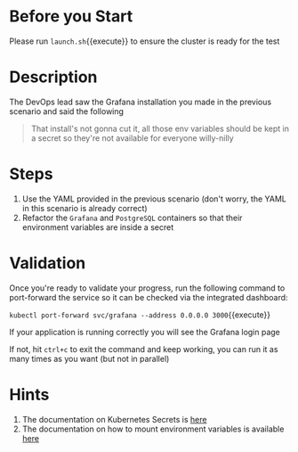 # Before you Start
Please run `launch.sh`{{execute}} to ensure the cluster is ready for the test

# Description
The DevOps lead saw the Grafana installation you made in the previous scenario and said the following

> That install's not gonna cut it, all those env variables should be kept in a secret so they're not available for everyone willy-nilly

# Steps
1. Use the YAML provided in the previous scenario (don't worry, the YAML in this scenario is already correct)
2. Refactor the `Grafana` and `PostgreSQL` containers so that their environment variables are inside a secret

# Validation
Once you're ready to validate your progress, run the following command to port-forward the service so it can be checked via the integrated dashboard:

`kubectl port-forward svc/grafana --address 0.0.0.0 3000`{{execute}}

If your application is running correctly you will see the Grafana login page

If not, hit `ctrl+c` to exit the command and keep working, you can run it as many times as you want (but not in parallel)

# Hints
1. The documentation on Kubernetes Secrets is [here](https://kubernetes.io/docs/concepts/configuration/secret/)
2. The documentation on how to mount environment variables is available [here](https://kubernetes.io/docs/concepts/configuration/secret/)